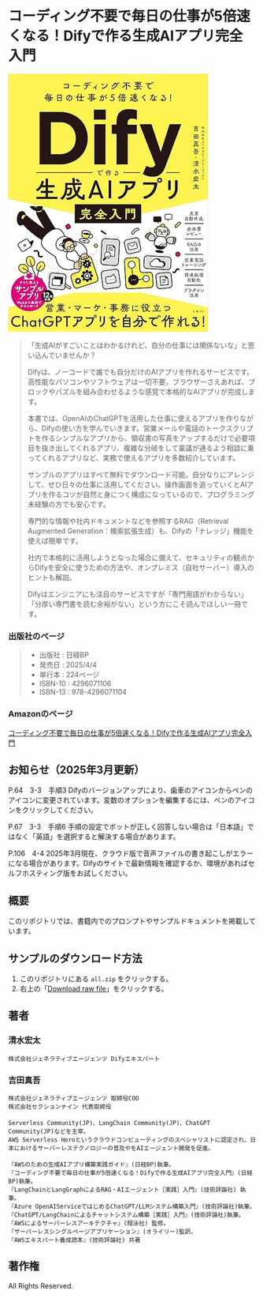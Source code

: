 # コーディング不要で毎日の仕事が5倍速くなる！Difyで作る生成AIアプリ完全入門
![](/cover.jpg)
> 「生成AIがすごいことはわかるけれど、自分の仕事には関係ないな」と思い込んでいませんか？
> 
> Difyは、ノーコードで誰でも自分だけのAIアプリを作れるサービスです。高性能なパソコンやソフトウェアは一切不要。ブラウザーさえあれば、ブロックやパズルを組み合わせるような感覚で本格的なAIアプリが完成します。
> 
> 本書では、OpenAIのChatGPTを活用した仕事に使えるアプリを作りながら、Difyの使い方を学んでいきます。営業メールや電話のトークスクリプトを作るシンプルなアプリから、領収書の写真をアップするだけで必要項目を抜き出してくれるアプリ、複雑な分岐をして稟議が通るよう相談に乗ってくれるアプリなど、実務で使えるアプリを多数紹介しています。
> 
> サンプルのアプリはすべて無料でダウンロード可能。自分なりにアレンジして、ぜひ日々の仕事に活用してください。操作画面を追っていくとAIアプリを作るコツが自然と身につく構成になっているので、プログラミング未経験の方でも安心です。
> 
> 専門的な情報や社内ドキュメントなどを参照するRAG（Retrieval Augmented Generation：検索拡張生成）も、Difyの「ナレッジ」機能を使えば簡単です。
> 
> 社内で本格的に活用しようとなった場合に備えて、セキュリティの観点からDifyを安全に使うための方法や、オンプレミス（自社サーバー）導入のヒントも解説。
> 
> Difyはエンジニアにも注目のサービスですが「専門用語がわからない」「分厚い専門書を読む余裕がない」という方にこそ読んでほしい一冊です。

### 出版社のページ

> - 出版社 : 日経BP
> - 発売日 : 2025/4/4
> - 単行本 : 224ページ
> - ISBN-10 : 4296071106
> - ISBN-13 : 978-4296071104

### Amazonのページ
[コーディング不要で毎日の仕事が5倍速くなる！Difyで作る生成AIアプリ完全入門](https://www.amazon.co.jp/dp/4296071106/)

## お知らせ（2025年3月更新）
P.64　3-3　手順3
Difyのバージョンアップにより、歯車のアイコンからペンのアイコンに変更されています。変数のオプションを編集するには、ペンのアイコンをクリックしてください。

P.67　3-3　手順6
手順の設定でボットが正しく回答しない場合は「日本語」ではなく「英語」を選択すると解決する場合があります。

P.106　4-4
2025年3月現在、クラウド版で音声ファイルの書き起こしがエラーになる場合があります。Difyのサイトで最新情報を確認するか、環境があればセルフホスティング版をお試しください。

## 概要
このリポジトリでは、書籍内でのプロンプトやサンプルドキュメントを掲載しています。

## サンプルのダウンロード方法
1. このリポジトリにある `all.zip` をクリックする。
1. 右上の「[Download raw file](https://github.com/GenerativeAgents/dify-book/raw/refs/heads/main/all.zip)」をクリックする。

## 著者
### 清水宏太
```
株式会社ジェネラティブエージェンツ Difyエキスパート
```

### 吉田真吾　
```
株式会社ジェネラティブエージェンツ 取締役COO
株式会社セクションナイン 代表取締役

Serverless Community(JP)、LangChain Community(JP)、ChatGPT Community(JP)などを主宰。
AWS Serverless Heroというクラウドコンピューティングのスペシャリストに認定され、日本におけるサーバーレステクノロジーの普及やをAIエージェント開発を促進。

『AWSのための生成AIアプリ構築実践ガイド』(日経BP)執筆。
『コーディング不要で毎日の仕事が5倍速くなる！Difyで作る生成AIアプリ完全入門』(日経BP)執筆。
『LangChainとLangGraphによるRAG・AIエージェント［実践］入門』(技術評論社) 執筆。
『Azure OpenAIServiceではじめるChatGPT/LLMシステム構築入門』(技術評論社)執筆。
『ChatGPT/LangChainによるチャットシステム構築［実践］入門』(技術評論社)執筆。
『AWSによるサーバーレスアーキテクチャ』(翔泳社) 監修。
『サーバーレスシングルページアプリケーション』(オライリー)監訳。
『AWSエキスパート養成読本』(技術評論社) 共著
```

## 著作権
All Rights Reserved.
